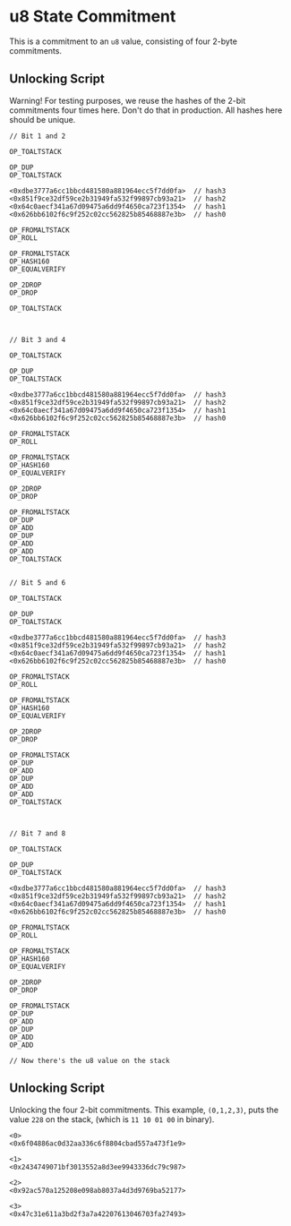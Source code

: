 # u8 State Commitment 

This is a commitment to an `u8` value, consisting of four 2-byte commitments.

## Unlocking Script

Warning! For testing purposes, we reuse the hashes of the 2-bit commitments four times here. Don't do that in production. All hashes here should be unique.

```
// Bit 1 and 2

OP_TOALTSTACK

OP_DUP
OP_TOALTSTACK 

<0xdbe3777a6cc1bbcd481580a881964ecc5f7dd0fa>  // hash3
<0x851f9ce32df59ce2b31949fa532f99897cb93a21>  // hash2
<0x64c0aecf341a67d09475a6dd9f4650ca723f1354>  // hash1
<0x626bb6102f6c9f252c02cc562825b85468887e3b>  // hash0

OP_FROMALTSTACK
OP_ROLL

OP_FROMALTSTACK
OP_HASH160
OP_EQUALVERIFY

OP_2DROP
OP_DROP

OP_TOALTSTACK



// Bit 3 and 4

OP_TOALTSTACK

OP_DUP
OP_TOALTSTACK

<0xdbe3777a6cc1bbcd481580a881964ecc5f7dd0fa>  // hash3
<0x851f9ce32df59ce2b31949fa532f99897cb93a21>  // hash2
<0x64c0aecf341a67d09475a6dd9f4650ca723f1354>  // hash1
<0x626bb6102f6c9f252c02cc562825b85468887e3b>  // hash0

OP_FROMALTSTACK
OP_ROLL

OP_FROMALTSTACK
OP_HASH160
OP_EQUALVERIFY

OP_2DROP
OP_DROP

OP_FROMALTSTACK
OP_DUP
OP_ADD
OP_DUP
OP_ADD
OP_ADD
OP_TOALTSTACK


// Bit 5 and 6

OP_TOALTSTACK

OP_DUP
OP_TOALTSTACK

<0xdbe3777a6cc1bbcd481580a881964ecc5f7dd0fa>  // hash3
<0x851f9ce32df59ce2b31949fa532f99897cb93a21>  // hash2
<0x64c0aecf341a67d09475a6dd9f4650ca723f1354>  // hash1
<0x626bb6102f6c9f252c02cc562825b85468887e3b>  // hash0

OP_FROMALTSTACK
OP_ROLL

OP_FROMALTSTACK
OP_HASH160
OP_EQUALVERIFY

OP_2DROP
OP_DROP

OP_FROMALTSTACK
OP_DUP
OP_ADD
OP_DUP
OP_ADD
OP_ADD
OP_TOALTSTACK



// Bit 7 and 8

OP_TOALTSTACK

OP_DUP
OP_TOALTSTACK

<0xdbe3777a6cc1bbcd481580a881964ecc5f7dd0fa>  // hash3
<0x851f9ce32df59ce2b31949fa532f99897cb93a21>  // hash2
<0x64c0aecf341a67d09475a6dd9f4650ca723f1354>  // hash1
<0x626bb6102f6c9f252c02cc562825b85468887e3b>  // hash0

OP_FROMALTSTACK
OP_ROLL

OP_FROMALTSTACK
OP_HASH160
OP_EQUALVERIFY

OP_2DROP
OP_DROP

OP_FROMALTSTACK
OP_DUP
OP_ADD
OP_DUP
OP_ADD
OP_ADD

// Now there's the u8 value on the stack
```

## Unlocking Script

Unlocking the four 2-bit commitments. This example, `(0,1,2,3)`, puts the value `228` on the stack, (which is `11 10 01 00` in binary).

```
<0>
<0x6f04886ac0d32aa336c6f8804cbad557a473f1e9>

<1>
<0x2434749071bf3013552a8d3ee9943336dc79c987>

<2>
<0x92ac570a125208e098ab8037a4d3d9769ba52177>

<3>
<0x47c31e611a3bd2f3a7a42207613046703fa27493>

```
